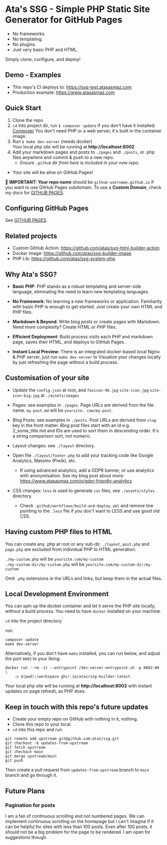 # Ata's SSG - Simple PHP Static Site Generator for GitHub Pages

- No frameworks.
- No templating.
- No plugins.
- Just very basic PHP and HTML.

Simply clone, configure, and deploy!

## Demo - Examples

- This repo's CI deploys to: https://ssg-test.atasasmaz.com
- Production example: https://www.atasasmaz.com

## Quick Start

1. Clone the repo
2. `cd` into project dir, run `$ composer update`
   If you don't have it installed: [Composer](https://getcomposer.org/)
   You don't need PHP or a web server, it's built in the container image.
3. Run `$ make dev-server` (needs docker)  
   Your local php site will be running at **http://localhost:8002**
4. Add your markdown pages and posts to `./pages` and `./posts`, or .php files anywhere and commit & push to a new
   repo.
   - _Ensure `.github` dir from here is included in your new repo._

- Your site will be alive on GitHub Pages!

🔴 **IMPORTANT: Your repo name** should be `github-username.github.io` if you want to use GitHub Pages subdomain. To
use a **Custom Domain**, check my docs for [GITHUB PAGES](GITHUB-PAGES.md).

## Configuring GitHub Pages

See [GITHUB PAGES](GITHUB-PAGES.md).

## Related projects

- Custom GitHub Action: https://github.com/atas/ssg-html-builder-action
- Docker image: https://github.com/atas/ssg-builder-image
- PHP Lib: https://github.com/atas/ssg-system-php

## Why Ata's SSG?

- **Basic PHP**: PHP stands as a robust templating and server-side language, eliminating the need to learn new
  templating languages.

- **No Framework**: No learning a new frameworks or application. Familiarity with basic PHP is enough to get started. Just create your own HTML and PHP files.

- **Markdown & Beyond**: Write blog posts or create pages with Markdown. Need more complexity? Create HTML or PHP files.

- **Efficient Deployment**: Build process visits each PHP and markdown page, saves their HTML, and deploys to GitHub
  Pages.

- **Instant Local Preview**: There is an integrated docker-based local Nginx & PHP server, just run `make dev-server`
  to Visualize your changes locally by just refreshing the page without a build process.

## Customisation of your site

- Update the `config.json` at root, and `favicon-96.jpg` `site-icon.jpg` `site-icon-big.jpg` at `./assets/images`

- Pages: see examples in `./pages`. Page URLs are derived from the file name. `my-post.md` will be `yoursite.
com/my-post`.

- Blog Posts: see examples in `./posts`. Post URLs are derived from `slug` key in the front matter. Blog post files
  start with an id e.g. 2_some_title.md and IDs are used to sort them in descending order. It's a string comparison
  sort, not numeric.

- Layout changes: see `./layout` directory.

- Open file `./layout/footer.php` to add your tracking code like Google Analytics, Matomo (Piwik), etc.

  - If using advanced analytics, add a GDPR banner, or use analytics with anonymisation. See my blog post about
    more: https://www.atasasmaz.com/p/gdpr-friendly-analytics

- CSS changes: `less` is used to generate `css` files, see `./assets/styles` directory.
  - Check `.github/workflows/build-and-deploy.yml` and remove line pointing to the `.less` file if you don't want to
    LESS and use good old CSS.

## Having custom PHP files to HTML

You can create any .php at root or any sub-dir. `./layout`, `post.php` and `page.php` are excluded from individual
PHP to HTML generation.

`./my-custom.php` will be `yoursite.com/my-custom`  
`./my-custom-dir/my-custom.php` will be `yoursite.com/my-custom-dir/my-custom`

Omit `.php` extensions in the URLs and links, but keep them in the actual files.

## Local Development Environment

You can spin up the docker container and let it serve the PHP site locally, without a build process. You need to
have `docker` installed on your machine.

`cd` into the project directory

run:

```
composer update
make dev-server
```

Alternatively, if you don't have `make` installed, you can run below, and adjust the port `8002` to your liking:

```
docker run --rm -it --entrypoint /dev-server-entrypoint.sh -p 8002:80 \
    -v $(pwd):/workspace ghcr.io/atas/ssg-builder:latest
```

Your local php site will be running at **http://localhost:8002** with instant updates on page refresh, as PHP does.

## Keep in touch with this repo's future updates

- Create your empty repo on GitHub with nothing in it, nothing.
- Clone this repo to your local.
- `cd` into this repo and run

```
git remote add upstream git@github.com:atas/ssg.git
git checkout -b updates-from-upstream
git fetch upstream
git checkout main
git merge upstream/main
git push
```

Then create a pull request from `updates-from-upstream` branch to `main` branch and go through it.

## Future Plans

### Pagination for posts

I am a fan of continuous scrolling and not numbered pages. We can implement continuous scrolling on the homepage but
I can't imagine if it can be helpful for sites with less than 100 posts. Even after 100 posts, it should not
be a big problem for the page to be rendered. I am open for suggestions though.
